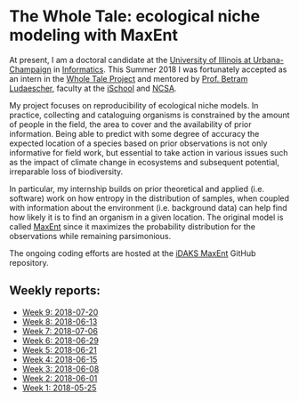 The Whole Tale: ecological niche modeling with MaxEnt
=====================================================

At present, I am a doctoral candidate at the [University
of Illinois at Urbana-Champaign](http://www.illinois.edu)
in [Informatics](http://informatics.illinois.edu). This
Summer 2018 I was fortunately accepted as an intern in the [Whole Tale
Project](https://wholetale.org) and mentored by
[Prof. Betram Ludaescher](https://ischool.illinois.edu/people/faculty/ludaesch), faculty
at the [iSchool](https://ischool.illinois.edu) and
[NCSA](https://ischool.illinois.edu).

My project focuses on reproducibility of ecological niche
models. In practice, collecting and cataloguing organisms
is constrained by the amount of people in the field, the
area to cover and the availability of prior information.
Being able to predict with some degree of accuracy the
expected location of a species based on prior observations
is not only informative for field work, but essential to
take action in various issues such as the impact of climate
change in ecosystems and subsequent potential, irreparable
loss of biodiversity.

In particular, my internship builds on prior theoretical
and applied (i.e. software) work on how entropy in the
distribution of samples, when coupled with information
about the environment (i.e. background data) can help
find how likely it is to find an organism in a given
location. The original model is called
[MaxEnt](http://biodiversityinformatics.amnh.org/open_source/maxent) since
it maximizes the probability distribution for the observations
while remaining parsimonious.

The ongoing coding efforts are hosted at the
[iDAKS MaxEnt](https://github.com/idaks/intros-MaxEnt) GitHub repository.


## Weekly reports:

- [Week 9: 2018-07-20](_posts/2018-07-20-Week-9.md)
- [Week 8: 2018-06-13](_posts/2018-07-13-Week-8.md)
- [Week 7: 2018-07-06](_posts/2018-07-06-Week-7.md)
- [Week 6: 2018-06-29](_posts/2018-06-29-Week-6.md)
- [Week 5: 2018-06-21](_posts/2018-06-22-Week-5.md)
- [Week 4: 2018-06-15](_posts/2018-06-15-Week-4.md)
- [Week 3: 2018-06-08](_posts/2018-06-08-Week-3.md)
- [Week 2: 2018-06-01](_posts/2018-06-01-Week-2.md)
- [Week 1: 2018-05-25](_posts/2018-05-25-Week-1.md)
